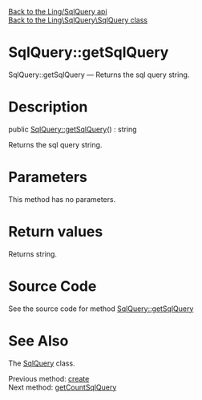 [Back to the Ling/SqlQuery api](https://github.com/lingtalfi/SqlQuery/blob/master/doc/api/Ling/SqlQuery.md)<br>
[Back to the Ling\SqlQuery\SqlQuery class](https://github.com/lingtalfi/SqlQuery/blob/master/doc/api/Ling/SqlQuery/SqlQuery.md)


SqlQuery::getSqlQuery
================



SqlQuery::getSqlQuery — Returns the sql query string.




Description
================


public [SqlQuery::getSqlQuery](https://github.com/lingtalfi/SqlQuery/blob/master/doc/api/Ling/SqlQuery/SqlQuery/getSqlQuery.md)() : string




Returns the sql query string.




Parameters
================

This method has no parameters.


Return values
================

Returns string.








Source Code
===========
See the source code for method [SqlQuery::getSqlQuery](https://github.com/lingtalfi/SqlQuery/blob/master/SqlQuery.php#L184-L211)


See Also
================

The [SqlQuery](https://github.com/lingtalfi/SqlQuery/blob/master/doc/api/Ling/SqlQuery/SqlQuery.md) class.

Previous method: [create](https://github.com/lingtalfi/SqlQuery/blob/master/doc/api/Ling/SqlQuery/SqlQuery/create.md)<br>Next method: [getCountSqlQuery](https://github.com/lingtalfi/SqlQuery/blob/master/doc/api/Ling/SqlQuery/SqlQuery/getCountSqlQuery.md)<br>

